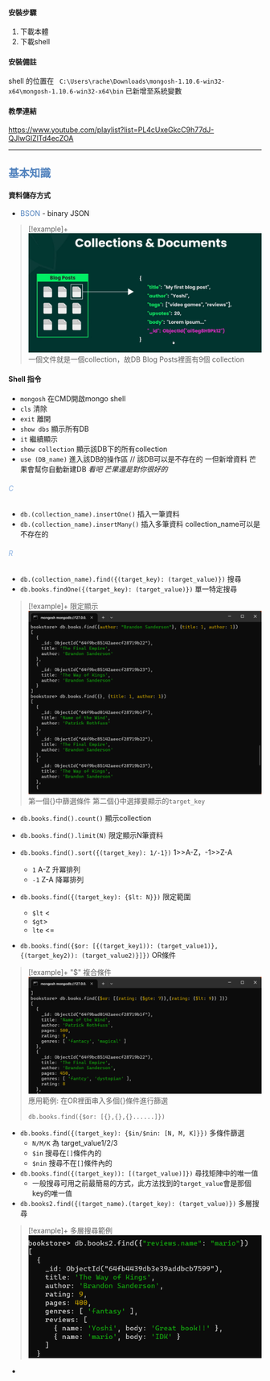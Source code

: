 #### 安裝步驟
1. 下載本體
2. 下載shell

#### 安裝備註
shell 的位置在
` C:\Users\rache\Downloads\mongosh-1.10.6-win32-x64\mongosh-1.10.6-win32-x64\bin`
已新增至系統變數

#### 教學連結
https://www.youtube.com/playlist?list=PL4cUxeGkcC9h77dJ-QJlwGlZlTd4ecZOA

---
## <font color="#4f81bd">基本知識</font>

#### 資料儲存方式

- <font color="#4f81bd">BSON</font> - binary JSON
>[!example]+ 
>![image.png|525](https://raw.githubusercontent.com/Ash0645/image_remote/main/202309070227799.png)
>一個文件就是一個collection，故DB Blog Posts裡面有9個 collection


#### Shell 指令

- `mongosh` 在CMD開啟mongo shell
- `cls` 清除
- `exit` 離開
- `show dbs` 顯示所有DB
- `it` 繼續顯示
- `show collection` 顯示該DB下的所有collection
- `use (DB_name)` 進入該DB的操作區
// 該DB可以是不存在的 一但新增資料 芒果會幫你自動新建DB
*看吧 芒果還是對你很好的*

###### <font color="#8db3e2">C</font>

- `db.(collection_name).insertOne()` 插入一筆資料
- `db.(collection_name).insertMany()` 插入多筆資料
collection_name可以是不存在的

###### <font color="#8db3e2">R</font>

- `db.(collection_name).find({(target_key): (target_value)})` 搜尋
- `db.books.findOne({(target_key): (target_value)})` 單一特定搜尋
>[!example]+ 限定顯示
>![image.png](https://raw.githubusercontent.com/Ash0645/image_remote/main/202309082314388.png)
> 第一個{}中篩選條件
> 第二個{}中選擇要顯示的`target_key` 

- `db.books.find().count()` 顯示collection
- `db.books.find().limit(N)` 限定顯示N筆資料

- `db.books.find().sort({(target_key): 1/-1})` 1>>A-Z，-1>>Z-A
	- `1` A-Z 升冪排列
	- `-1` Z-A 降冪排列
- `db.books.find({(target_key): {$lt: N}})` 限定範圍
	- `$lt` <
	- `$gt`>
	- `lte` <=

- `db.books.find({$or: [{(target_key1)): (target_value1)},{(target_key2)): (target_value2)}]})` OR條件
>[!example]+  "$" 複合條件
>![image.png|525](https://raw.githubusercontent.com/Ash0645/image_remote/main/202309090031432.png)
> 應用範例: 在OR裡面串入多個{}條件進行篩選
> ```
> db.books.find({$or: [{},{},{}......]})

- `db.books.find({(target_key): {$in/$nin: [N, M, K]}})` 多條件篩選
	- `N/M/K` 為 target_value1/2/3
	- `$in` 搜尋在`[]`條件內的
	- `$nin` 搜尋不在`[]`條件內的
- `db.books.find({(target_key)): [(target_value)]})` 尋找矩陣中的唯一值
	- 一般搜尋可用之前最簡易的方式，此方法找到的`target_value`會是那個key的唯一值
- `db.books2.find({(target_name).(target_key): (target_value)})` 多層搜尋
>[!example]+ 多層搜尋範例
>![image.png|375](https://raw.githubusercontent.com/Ash0645/image_remote/main/202309111556920.png)

- 
